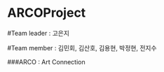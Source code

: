 # ARCOProject

#Team leader : 고은지

#Team member : 김민회, 김산호, 김용현, 박정현, 전지수

###ARCO : Art Connection



